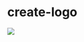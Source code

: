# create-logo

<img src="https://blogger.googleusercontent.com/img/a/AVvXsEjdaAc8m-yURCDplTlMgoXdYFahvCRx847iIJDbO5Zvcs_FwKJtDfs8pXPMfG2t_Lp92XHoDCxS17_K5Vrcq6nH4OoyVEfzEWNZBM_w7B-2njF0XiFewhMeijA4Qh7vHMaX3OAlsybSwkxe8v-kZ5DSk3p334BIelxJaPI7sVDpSqsvDeKqf0UWUboHEQ=s1366">

